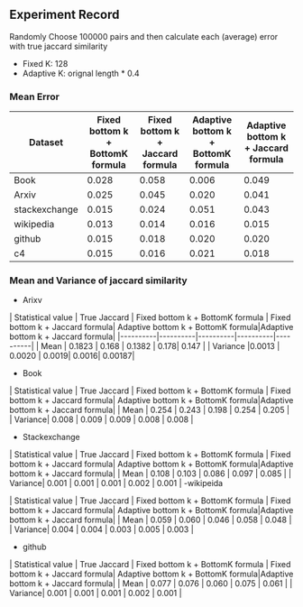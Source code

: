##  Experiment Record
Randomly Choose 100000 pairs and then calculate each (average) error with true jaccard similarity
- Fixed K: 128
- Adaptive K: orignal length * 0.4

### Mean Error 
| Dataset| Fixed bottom k + BottomK formula | Fixed bottom k + Jaccard formula| Adaptive bottom k + BottomK formula|Adaptive bottom k + Jaccard formula|
|----------|----------|----------|----------|----------|
| Book    | 0.028     |  0.058 | 0.006 | 0.049|
| Arxiv    | 0.025   | 0.045 | 0.020 | 0.041|
| stackexchange    | 0.015    |  0.024 | 0.051 | 0.043 |
| wikipedia    | 0.013     | 0.014| 0.016 | 0.015 |
| github    | 0.015     | 0.018| 0.020 | 0.020|
| c4    | 0.015     | 0.016| 0.021 | 0.018|

### Mean and Variance of jaccard similarity

- Arixv

| Statistical value | True Jaccard | Fixed bottom k + BottomK formula | Fixed bottom k + Jaccard formula| Adaptive bottom k + BottomK formula|Adaptive bottom k + Jaccard formula|
|----------|----------|----------|----------|----------|
| Mean    | 0.1823   | 0.168 | 0.1382 | 0.178| 0.147 |
| Variance    |0.0013  | 0.0020 | 0.0019| 0.0016| 0.00187|

- Book

| Statistical value | True Jaccard | Fixed bottom k + BottomK formula | Fixed bottom k + Jaccard formula| Adaptive bottom k + BottomK formula|Adaptive bottom k + Jaccard formula|
| Mean    | 0.254 | 0.243 | 0.198 | 0.254 | 0.205 |
| Variance| 0.008 | 0.009 | 0.009 | 0.008 | 0.008 |

- Stackexchange

| Statistical value | True Jaccard | Fixed bottom k + BottomK formula | Fixed bottom k + Jaccard formula| Adaptive bottom k + BottomK formula|Adaptive bottom k + Jaccard formula|
| Mean    | 0.108 | 0.103 | 0.086 | 0.097 | 0.085 |
| Variance| 0.001 | 0.001 | 0.001 | 0.002 | 0.001 |
-wikipeida

| Statistical value | True Jaccard | Fixed bottom k + BottomK formula | Fixed bottom k + Jaccard formula| Adaptive bottom k + BottomK formula|Adaptive bottom k + Jaccard formula|
| Mean    | 0.059 | 0.060 | 0.046 | 0.058 | 0.048 |
| Variance| 0.004 | 0.004 | 0.003 | 0.005 | 0.003 |

- github

| Statistical value | True Jaccard | Fixed bottom k + BottomK formula | Fixed bottom k + Jaccard formula| Adaptive bottom k + BottomK formula|Adaptive bottom k + Jaccard formula|
| Mean    | 0.077 | 0.076 | 0.060 | 0.075 | 0.061 |
| Variance| 0.001 | 0.001 | 0.001 | 0.002 | 0.001 |